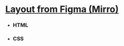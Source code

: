 # [Layout from Figma (Mirro)](https://filpolyakov13041995.github.io/First-experience/)

* ### HTML
* ### CSS
